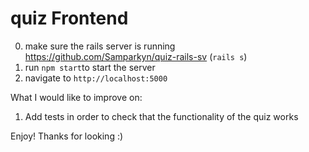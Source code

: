 # quiz Frontend

0. make sure the rails server is running https://github.com/Samparkyn/quiz-rails-sv (`rails s`)
1. run `npm start`to start the server
2. navigate to `http://localhost:5000`

What I would like to improve on:
1. Add tests in order to check that the functionality of the quiz works

Enjoy! Thanks for looking :)
